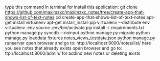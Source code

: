 type this command in terminal for install this application:
git clone https://github.com/maximzxc/maximzxc_notes/tree/create-app-that-shows-list-of-text-notes
cd create-app-that-shows-list-of-text-notes
apt-get install virtualenv
apt-get install_install pip
virtualenv --distribute env
virtualenv .env
source .env/bin/activate
pip install -r requirements.txt
python manage.py syncdb --noinput
python manage.py migrate
python manage.py loaddata fixtures notes_views_testdata.json
python manage.py runserver
open browser and go to:
http://localhost:8000/notes/list/
here you see notes that already exists
open browser and go to:
ttp://localhost:8000/admin/
for addind new notes or deleting exists
